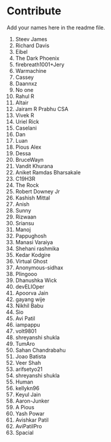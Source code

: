 # Contribute 
Add your names here in the readme file. 

1. Steev James
2. Richard Davis
3. Eibel
4. The Dark Phoenix
5. firebreath1001+Jery
6. Warmachine
7. Cassey
8. Daannxz
9. No one
10. Rahul R
11. Altair
12. Jairam R Prabhu CSA
13. Vivek R
14. Uriel Rick
15. Caselani
16. Dan
17. Luan
18. Pious Alex
19. Dessa
20. BruceWayn
21. Vandit Khurana
22. Aniket Ramdas Bharsakale
23. C19H3R
24. The Rock
25. Robert Downey Jr
26. Kashish Mittal
27. Anish
28. Sunny
29. Rizwaan
30. Sriansu
31. Manoj
32. Pappughosh
33. Manasi Varaiya
34. Shehani rashmika
35. Kedar Kodgire
36. Virtual Ghost
37. Anonymous-sidhax
38. Plingooo
39. Dhanushka Wick
40. devELIOper
41. Apoorva Jain
42. gayang wije
43. Nikhil Babu
44. Sio
45. Avi Patil
46. iampappu
47. volt9801
48. shreyanshi shukla
49. TumAro
50. Sahan Chandrabahu 
51. Joao Batista
52. Veer Shah
53. arifsetyo21
54. shreyanshi shukla
55. Human
56. kellykn96
57. Keyul Jain
58. Aaron-Junker
59. A Pious
60. Yash Powar
61. Avishkar Patil
62. AviPatilPro
63. Spacial
